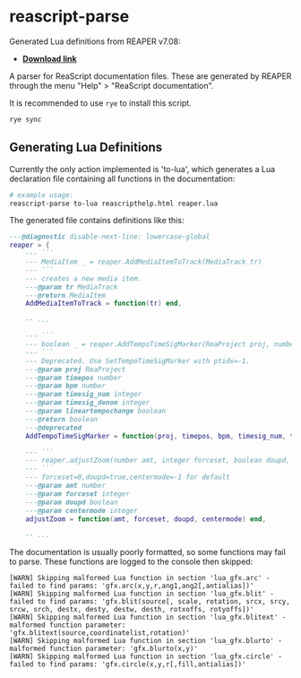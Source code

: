 # reascript-parse

Generated Lua definitions from REAPER v7.08:

- [**Download link**](https://github.com/jamesWalker55/rs-parse/releases/tag/initial)

A parser for ReaScript documentation files. These are generated by REAPER through the menu "Help" > "ReaScript documentation".

It is recommended to use `rye` to install this script.

```sh
rye sync
```

## Generating Lua Definitions

Currently the only action implemented is 'to-lua', which generates a Lua declaration file containing all functions in the documentation:

```sh
# example usage:
reascript-parse to-lua reascripthelp.html reaper.lua
```

The generated file contains definitions like this:

```lua
---@diagnostic disable-next-line: lowercase-global
reaper = {
    --- ```
    --- MediaItem _ = reaper.AddMediaItemToTrack(MediaTrack tr)
    --- ```
    --- creates a new media item.
    ---@param tr MediaTrack
    ---@return MediaItem
    AddMediaItemToTrack = function(tr) end,

    -- ...

    --- ```
    --- boolean _ = reaper.AddTempoTimeSigMarker(ReaProject proj, number timepos, number bpm, integer timesig_num, integer timesig_denom, boolean lineartempochange)
    --- ```
    --- Deprecated. Use SetTempoTimeSigMarker with ptidx=-1.
    ---@param proj ReaProject
    ---@param timepos number
    ---@param bpm number
    ---@param timesig_num integer
    ---@param timesig_denom integer
    ---@param lineartempochange boolean
    ---@return boolean
    ---@deprecated
    AddTempoTimeSigMarker = function(proj, timepos, bpm, timesig_num, timesig_denom, lineartempochange) end,

    --- ```
    --- reaper.adjustZoom(number amt, integer forceset, boolean doupd, integer centermode)
    --- ```
    --- forceset=0,doupd=true,centermode=-1 for default
    ---@param amt number
    ---@param forceset integer
    ---@param doupd boolean
    ---@param centermode integer
    adjustZoom = function(amt, forceset, doupd, centermode) end,

    -- ...
```

The documentation is usually poorly formatted, so some functions may fail to parse. These functions are logged to the console then skipped:

```plain
[WARN] Skipping malformed Lua function in section 'lua_gfx.arc' - failed to find params: 'gfx.arc(x,y,r,ang1,ang2[,antialias])'
[WARN] Skipping malformed Lua function in section 'lua_gfx.blit' - failed to find params: 'gfx.blit(source[, scale, rotation, srcx, srcy, srcw, srch, destx, desty, destw, desth, rotxoffs, rotyoffs])'
[WARN] Skipping malformed Lua function in section 'lua_gfx.blitext' - malformed function parameter: 'gfx.blitext(source,coordinatelist,rotation)'
[WARN] Skipping malformed Lua function in section 'lua_gfx.blurto' - malformed function parameter: 'gfx.blurto(x,y)'
[WARN] Skipping malformed Lua function in section 'lua_gfx.circle' - failed to find params: 'gfx.circle(x,y,r[,fill,antialias])'
```
